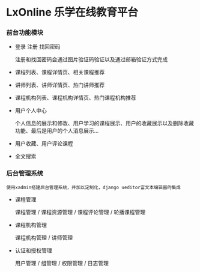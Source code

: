 # LxOnline  乐学在线教育平台

### 前台功能模块

* 登录 注册 找回密码

    注册和找回密码会通过图片验证码验证以及通过邮箱验证方式完成

* 课程列表、课程详情页、相关课程推荐

* 讲师列表、讲师详情页、热门讲师推荐

* 课程机构列表、课程机构详情页、热门课程机构推荐

* 用户个人中心

    个人信息的展示和修改、用户学习的课程展示、用户的收藏展示以及删除收藏功能、最后是用户的个人消息展示...

* 用户收藏、用户评论课程

* 全文搜索





### 后台管理系统
    使用xadmin搭建后台管理系统，并加以定制化，django ueditor富文本编辑器的集成

* 课程管理

    课程管理 / 课程资源管理 / 课程评论管理 / 轮播课程管理

* 课程机构管理

    课程机构管理 / 讲师管理

* 认证和授权管理

    用户管理 / 组管理 / 权限管理 / 日志管理